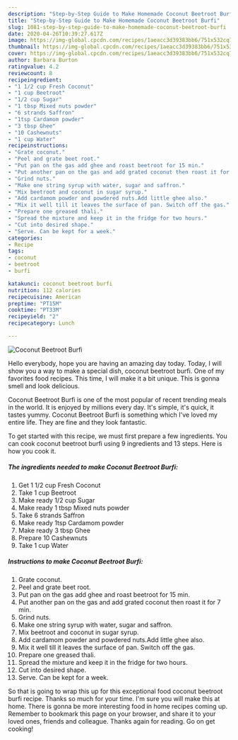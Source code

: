 ```yaml
---
description: "Step-by-Step Guide to Make Homemade Coconut Beetroot Burfi"
title: "Step-by-Step Guide to Make Homemade Coconut Beetroot Burfi"
slug: 1081-step-by-step-guide-to-make-homemade-coconut-beetroot-burfi
date: 2020-04-26T10:39:27.617Z
image: https://img-global.cpcdn.com/recipes/1aeacc3d39383bb6/751x532cq70/coconut-beetroot-burfi-recipe-main-photo.jpg
thumbnail: https://img-global.cpcdn.com/recipes/1aeacc3d39383bb6/751x532cq70/coconut-beetroot-burfi-recipe-main-photo.jpg
cover: https://img-global.cpcdn.com/recipes/1aeacc3d39383bb6/751x532cq70/coconut-beetroot-burfi-recipe-main-photo.jpg
author: Barbara Burton
ratingvalue: 4.2
reviewcount: 8
recipeingredient:
- "1 1/2 cup Fresh Coconut"
- "1 cup Beetroot"
- "1/2 cup Sugar"
- "1 tbsp Mixed nuts powder"
- "6 strands Saffron"
- "1tsp Cardamom powder"
- "3 tbsp Ghee"
- "10 Cashewnuts"
- "1 cup Water"
recipeinstructions:
- "Grate coconut."
- "Peel and grate beet root."
- "Put pan on the gas add ghee and roast beetroot for 15 min."
- "Put another pan on the gas and add grated coconut then roast it for 7 min."
- "Grind nuts."
- "Make one string syrup with water, sugar and saffron."
- "Mix beetroot and coconut in sugar syrup."
- "Add cardamom powder and powdered nuts.Add little ghee also."
- "Mix it well till it leaves the surface of pan. Switch off the gas."
- "Prepare one greased thali."
- "Spread the mixture and keep it in the fridge for two hours."
- "Cut into desired shape."
- "Serve. Can be kept for a week."
categories:
- Recipe
tags:
- coconut
- beetroot
- burfi

katakunci: coconut beetroot burfi 
nutrition: 112 calories
recipecuisine: American
preptime: "PT15M"
cooktime: "PT33M"
recipeyield: "2"
recipecategory: Lunch

---
```



![Coconut Beetroot Burfi](https://img-global.cpcdn.com/recipes/1aeacc3d39383bb6/751x532cq70/coconut-beetroot-burfi-recipe-main-photo.jpg)

Hello everybody, hope you are having an amazing day today. Today, I will show you a way to make a special dish, coconut beetroot burfi. One of my favorites food recipes. This time, I will make it a bit unique. This is gonna smell and look delicious.



Coconut Beetroot Burfi is one of the most popular of recent trending meals in the world. It is enjoyed by millions every day. It's simple, it's quick, it tastes yummy. Coconut Beetroot Burfi is something which I've loved my entire life. They are fine and they look fantastic.


To get started with this recipe, we must first prepare a few ingredients. You can cook coconut beetroot burfi using 9 ingredients and 13 steps. Here is how you cook it.

<!--inarticleads1-->

##### The ingredients needed to make Coconut Beetroot Burfi:

1. Get 1 1/2 cup Fresh Coconut
1. Take 1 cup Beetroot
1. Make ready 1/2 cup Sugar
1. Make ready 1 tbsp Mixed nuts powder
1. Take 6 strands Saffron
1. Make ready 1tsp Cardamom powder
1. Make ready 3 tbsp Ghee
1. Prepare 10 Cashewnuts
1. Take 1 cup Water




<!--inarticleads2-->

##### Instructions to make Coconut Beetroot Burfi:

1. Grate coconut.
1. Peel and grate beet root.
1. Put pan on the gas add ghee and roast beetroot for 15 min.
1. Put another pan on the gas and add grated coconut then roast it for 7 min.
1. Grind nuts.
1. Make one string syrup with water, sugar and saffron.
1. Mix beetroot and coconut in sugar syrup.
1. Add cardamom powder and powdered nuts.Add little ghee also.
1. Mix it well till it leaves the surface of pan. Switch off the gas.
1. Prepare one greased thali.
1. Spread the mixture and keep it in the fridge for two hours.
1. Cut into desired shape.
1. Serve. Can be kept for a week.




So that is going to wrap this up for this exceptional food coconut beetroot burfi recipe. Thanks so much for your time. I'm sure you will make this at home. There is gonna be more interesting food in home recipes coming up. Remember to bookmark this page on your browser, and share it to your loved ones, friends and colleague. Thanks again for reading. Go on get cooking!
